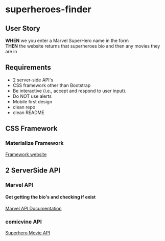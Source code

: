 # superheroes-finder

## **User Story**

**WHEN** we you enter a Marvel SuperHero name in the form  
**THEN** the website returns that superheroes bio and then any movies they are in  

## **Requirements**

* 2 server-side API's  
* CSS framework other than Bootstrap  
* Be interactive (i.e., accept and respond to user input).  
* Do NOT use alerts  
* Mobile first design  
* clean repo  
* clean README  

## **CSS Framework**

### **Materialize Framework**  
[Framework website](https://materializecss.com/)  

## **2 ServerSide API**

### **Marvel API**
#### Got getting the bio's and checking if exist
[Marvel API Documentation](https://developer.marvel.com/documentation/getting_started)

### **comicvine API**
[Superhero Movie API](https://comicvine.gamespot.com/api/documentation)

